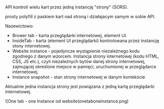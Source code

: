 API kontroli wielu kart przez jedną instancję "strony" (SORS).

prosty polyfill z paskiem kart nad stroną i działajacym samym w sobie API.

Nazewictowo:
* Brower tab - karta przeglądarki internetowej, element UI.
* InsideTab - karta (element UI przeglądarki) kontrolowana przez instancję stony internetowej.
* Website instance -  pojedyncze wystąpienie niezależnego kodu zgodnego z danym wzorcem. Instancja strony internetowej (kodu HTML, CSS, JS etc.), czyli niezależnych bytów danej strony internetowej, zajmującej określone miejsce w pamięci, uruchomionej w przeglądarce internetowej.
* Instance snapshot - stan strony internetowej w danym kontekście

Aktualnie jedna instancja strony jest powiązana z jedną kartą przeglądarki internetowej.

![One tab - one Instance od website(onetaboneinstance.png)